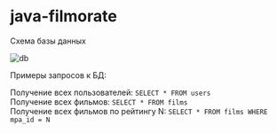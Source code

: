 # java-filmorate
Схема базы данных

![db](https://github.com/user-attachments/assets/18ca486a-43d9-45a9-9e36-22b76de66018)

Примеры запросов к БД:

Получение всех пользователей: `SELECT * FROM users`  
Получение всех фильмов: `SELECT * FROM films`  
Получение всех фильмов по рейтингу N: `SELECT * FROM films WHERE mpa_id = N`
